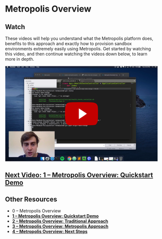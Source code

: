 <!--
  Raw video footage, slidedecks, and scripts are uploaded
  in Google Cloud Storage:

  https://console.cloud.google.com/storage/browser/metropolis-videos/documentation/overview
-->

# Metropolis Overview

## Watch

These videos will help you understand what the Metropolis platform does, benefits to this approach and exactly how to provision sandbox environments extremely easily using Metropolis.  Get started by watching this video, and then continue watching the videos down below, to learn more in depth.

[![0 – Metropolis Overview](overview-3.png)](https://www.youtube.com/watch?v=tW_Z9MwikL4&list=PLtAcqNd3OFXLxL3DJEas4H4XI0OjHreat)

## [Next Video: 1 – Metropolis Overview: Quickstart Demo](/overview/1.md)


## Other Resources

* 0 – Metropolis Overview
* **[1 – Metropolis Overview: Quickstart Demo](/overview/1.md)**
* **[2 – Metropolis Overview: Traditional Approach](/overview/2.md)**
* **[3 – Metropolis Overview: Metropolis Approach](/overview/3.md)**
* **[4 – Metropolis Overview: Next Steps](/overview/4.md)**
